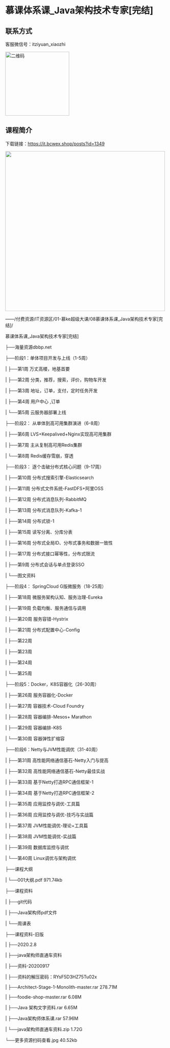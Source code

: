 # 慕课体系课_Java架构技术专家[完结]

## 联系方式

客服微信号：itziyuan_xiaozhi

<img src="https://ziyuanyun.oss-cn-guangzhou.aliyuncs.com/common/20240614073449/666b82192834a.jpg" width="200" height="200" alt="二维码">

## 课程简介

下载链接：https://it.bcwex.shop/posts?id=1349

<img src="https://ziyuanyun.oss-cn-guangzhou.aliyuncs.com/yun/20240515153712/6644662816d4c.jpg" width="500" alt="">

  ——/付费资源/IT资源区/01-慕ke超级大课/08慕课体系课_Java架构技术专家[完结]/

 慕课体系课_Java架构技术专家[完结]





 ├──海量资源dbbp.net

 ├──阶段1：单体项目开发与上线（1-5周）

 | ├──第1周 万丈高楼，地基首要

 | ├──第2周 分类，推荐，搜索，评价，购物车开发

 | ├──第3周 地址，订单，支付，定时任务开发

 | ├──第4周 用户中心 ,订单

 | └──第5周 云服务器部署上线

 ├──阶段2： 从单体到高可用集群演进（6-8周）

 | ├──第6周 LVS+Keepalived+Nginx实现高可用集群

 | ├──第7周 主从复制高可用Redis集群

 | └──第8周 Redis缓存雪崩，穿透

 ├──阶段3： 逐个击破分布式核心问题（9-17周）

 | ├──第10周 分布式搜索引擎-Elasticsearch

 | ├──第11周 分布式文件系统-FastDFS+阿里OSS

 | ├──第12周 分布式消息队列-RabbitMQ

 | ├──第13周 分布式消息队列-Kafka-1

 | ├──第14周 分布式锁-1

 | ├──第15周 读写分离、分库分表

 | ├──第16周 分布式全局ID、分布式事务和数据一致性

 | ├──第17周 分布式接口幂等性，分布式限流

 | ├──第9周 分布式会话与单点登录SSO

 | └──图文资料

 ├──阶段4： SpringCloud G版微服务（18-25周）

 | ├──第18周 微服务架构认知、服务治理-Eureka

 | ├──第19周 负载均衡、服务通信与调用

 | ├──第20周 服务容错-Hystrix

 | ├──第21周 分布式配置中心-Config

 | ├──第22周

 | ├──第23周

 | ├──第24周

 | └──第25周

 ├──阶段5：Docker，K8S容器化（26-30周）

 | ├──第26周 服务容器化-Docker

 | ├──第27周 容器技术-Cloud Foundry

 | ├──第28周 容器编排-Mesos+ Marathon

 | ├──第29周 容器编排-K8S

 | └──第30周 容器弹性扩缩容

 ├──阶段6：Netty与JVM性能调优（31-40周）

 | ├──第31周 高性能网络通信基石-Netty入门与提高

 | ├──第32周 高性能网络通信基石-Netty最佳实战

 | ├──第33周 基于Netty打造RPC通信框架-1

 | ├──第34周 基于Netty打造RPC通信框架-2

 | ├──第35周 应用监控与调优-工具篇

 | ├──第36周 应用监控与调优-技巧与实战篇

 | ├──第37周 JVM性能调优-理论+工具篇

 | ├──第38周 JVM性能调优-实战篇

 | ├──第39周 数据库监控与调优

 | └──第40周 Linux调优与架构调优

 ├──课程大纲

 | └──001大纲.pdf 971.74kb

 ├──课程资料

 | ├──git代码

 | ├──Java架构师pdf文件

 | └──周课表

 ├──课程资料-旧版

 | ├──2020.2.8

 | ├──java架构师直通车资料

 | ├──资料-20200917

 | ├──资料的解压密码：RYsF5D3HZ75Tu02x

 | ├──Architect-Stage-1-Monolith-master.rar 278.71M

 | ├──foodie-shop-master.rar 6.08M

 | ├──Java 架构文字资料.rar 6.65M

 | ├──Java架构师体系课.rar 57.96M

 | └──java架构师直通车资料.zip 1.72G

 └──更多资源扫码查看.jpg 40.52kb

  